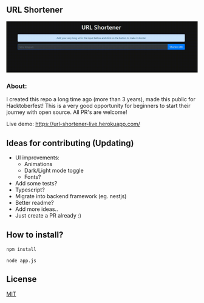 ## URL Shortener

<div align="center">
<img src="/docs/gif.gif">
</div>

### About:

I created this repo a long time ago (more than 3 years), made this public for Hacktoberfest! This is a very good opportunity for beginners to start their journey with open source. All PR's are welcome!

Live demo: https://url-shortener-live.herokuapp.com/

## Ideas for contributing (Updating)

- UI improvements:
  - Animations
  - Dark/Light mode toggle
  - Fonts?
- Add some tests?
- Typescript?
- Migrate into backend framework (eg. nestjs)
- Better readme?
- Add more ideas..
- Just create a PR already :)

## How to install?

```
npm install
```

```
node app.js
```

## License

[MIT](https://choosealicense.com/licenses/)
